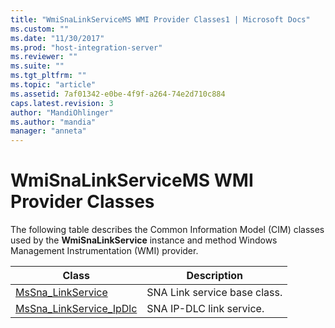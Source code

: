 ```yaml
---
title: "WmiSnaLinkServiceMS WMI Provider Classes1 | Microsoft Docs"
ms.custom: ""
ms.date: "11/30/2017"
ms.prod: "host-integration-server"
ms.reviewer: ""
ms.suite: ""
ms.tgt_pltfrm: ""
ms.topic: "article"
ms.assetid: 7af01342-e0be-4f9f-a264-74e2d710c884
caps.latest.revision: 3
author: "MandiOhlinger"
ms.author: "mandia"
manager: "anneta"
---
```

# WmiSnaLinkServiceMS WMI Provider Classes
The following table describes the Common Information Model (CIM) classes used by the **WmiSnaLinkService** instance and method Windows Management Instrumentation (WMI) provider.  
  
|Class|Description|  
|-----------|-----------------|  
|[MsSna_LinkService](../core/mssna-linkservice-class1.md)|SNA Link service base class.|  
|[MsSna_LinkService_IpDlc](../core/mssna-linkservice-ipdlc-class1.md)|SNA IP-DLC link service.|